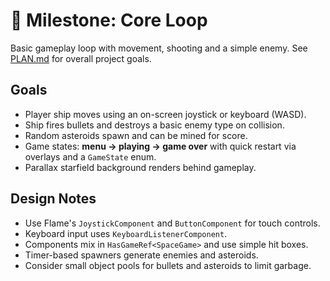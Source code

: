 # 🎯 Milestone: Core Loop

Basic gameplay loop with movement, shooting and a simple enemy.
See [PLAN.md](PLAN.md) for overall project goals.

## Goals

- Player ship moves using an on-screen joystick or keyboard (WASD).
- Ship fires bullets and destroys a basic enemy type on collision.
- Random asteroids spawn and can be mined for score.
- Game states: **menu → playing → game over** with quick restart via overlays
  and a `GameState` enum.
- Parallax starfield background renders behind gameplay.

## Design Notes

- Use Flame's `JoystickComponent` and `ButtonComponent` for touch controls.
- Keyboard input uses `KeyboardListenerComponent`.
- Components mix in `HasGameRef<SpaceGame>` and use simple hit boxes.
- Timer-based spawners generate enemies and asteroids.
- Consider small object pools for bullets and asteroids to limit garbage.
